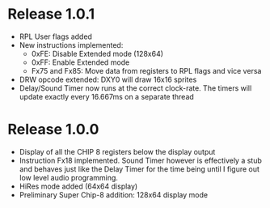 # Release 1.0.1

  * RPL User flags added
  * New instructions implemented:
    * 0xFE: Disable Extended mode (128x64)
    * 0xFF: Enable Extended mode
    * Fx75 and Fx85: Move data from registers to RPL flags and vice versa
  * DRW opcode extended: DXY0 will draw 16x16 sprites
  * Delay/Sound Timer now runs at the correct clock-rate. The timers will update exactly every 16.667ms on a separate thread

# Release 1.0.0

  * Display of all the CHIP 8 registers below the display output
  * Instruction Fx18 implemented. Sound Timer however is effectively a stub and behaves just like the Delay Timer for the time being until I figure out low level audio programming.
  * HiRes mode added (64x64 display)
  * Preliminary Super Chip-8 addition: 128x64 display mode
